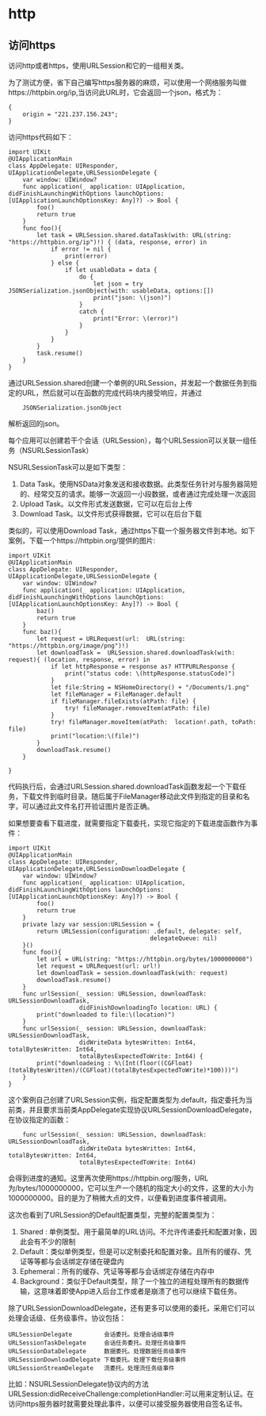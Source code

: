 # http

## 访问https

访问http或者https，使用URLSession和它的一组相关类。

为了测试方便，省下自己编写https服务器的麻烦，可以使用一个网络服务叫做https://httpbin.org/ip,当访问此URL时，它会返回一个json，格式为：

    {
        origin = "221.237.156.243";
    }

访问https代码如下：

    import UIKit
    @UIApplicationMain
    class AppDelegate: UIResponder, UIApplicationDelegate,URLSessionDelegate {
        var window: UIWindow?
        func application(_ application: UIApplication, didFinishLaunchingWithOptions launchOptions: [UIApplicationLaunchOptionsKey: Any]?) -> Bool {
            foo()
            return true
        }
        func foo(){
            let task = URLSession.shared.dataTask(with: URL(string: "https://httpbin.org/ip")!) { (data, response, error) in
                if error != nil {
                    print(error)
                } else {
                    if let usableData = data {
                        do {
                            let json = try JSONSerialization.jsonObject(with: usableData, options:[])
                            print("json: \(json)")
                        }
                        catch {
                            print("Error: \(error)")
                        }
                    }
                }
            }
            task.resume()
        }
    }

通过URLSession.shared创建一个单例的URLSession，并发起一个数据任务到指定的URL，然后就可以在函数的完成代码块内接受响应，并通过

        JSONSerialization.jsonObject

解析返回的json。

每个应用可以创建若干个会话（URLSession），每个URLSession可以关联一组任务（NSURLSessionTask）

NSURLSessionTask可以是如下类型：

1. Data Task。使用NSData对象发送和接收数据。此类型任务针对与服务器简短的、经常交互的请求。能够一次返回一小段数据，或者通过完成处理一次返回
2. Upload Task。以文件形式发送数据，它可以在后台上传
3. Download Task。以文件形式获得数据，它可以在后台下载

类似的，可以使用Download Task，通过https下载一个服务器文件到本地。如下案例，下载一个https://httpbin.org/提供的图片:

    import UIKit
    @UIApplicationMain
    class AppDelegate: UIResponder, UIApplicationDelegate,URLSessionDelegate {
        var window: UIWindow?
        func application(_ application: UIApplication, didFinishLaunchingWithOptions launchOptions: [UIApplicationLaunchOptionsKey: Any]?) -> Bool {
            baz()
            return true
        }
        func baz(){
            let request = URLRequest(url:  URL(string: "https://httpbin.org/image/png")!)
            let downloadTask =  URLSession.shared.downloadTask(with: request){ (location, response, error) in
                if let httpResponse = response as? HTTPURLResponse {
                    print("status code: \(httpResponse.statusCode)")
                }
                let file:String = NSHomeDirectory() + "/Documents/1.png"
                let fileManager = FileManager.default
                if fileManager.fileExists(atPath: file) {
                    try! fileManager.removeItem(atPath: file)
                }
                try! fileManager.moveItem(atPath:  location!.path, toPath: file)
                print("location:\(file)")
            }
            downloadTask.resume()
        }

    }

代码执行后，会通过URLSession.shared.downloadTask函数发起一个下载任务，下载文件到临时目录。随后属于FileManager移动此文件到指定的目录和名字，可以通过此文件名打开验证图片是否正确。

如果想要查看下载进度，就需要指定下载委托，实现它指定的下载进度函数作为事件：

    import UIKit
    @UIApplicationMain
    class AppDelegate: UIResponder, UIApplicationDelegate,URLSessionDownloadDelegate {
        var window: UIWindow?
        func application(_ application: UIApplication, didFinishLaunchingWithOptions launchOptions: [UIApplicationLaunchOptionsKey: Any]?) -> Bool {
            foo()
            return true
        }
        private lazy var session:URLSession = {
            return URLSession(configuration: .default, delegate: self,
                                            delegateQueue: nil)
        }()
        func foo(){
            let url = URL(string: "https://httpbin.org/bytes/1000000000")
            let request = URLRequest(url: url!)
            let downloadTask = session.downloadTask(with: request)
            downloadTask.resume()
        }
        func urlSession(_ session: URLSession, downloadTask: URLSessionDownloadTask,
                        didFinishDownloadingTo location: URL) {
            print("downloaded to file:\(location)")
        }
        func urlSession(_ session: URLSession, downloadTask: URLSessionDownloadTask,
                        didWriteData bytesWritten: Int64, totalBytesWritten: Int64,
                        totalBytesExpectedToWrite: Int64) {
            print("downloadeing : %\(Int(floor((CGFloat)(totalBytesWritten)/(CGFloat)(totalBytesExpectedToWrite)*100)))")
        }
    }
    
这个案例自己创建了URLSession实例，指定配置类型为.default，指定委托为当前类，并且要求当前类AppDelegate实现协议URLSessionDownloadDelegate，在协议指定的函数：

        func urlSession(_ session: URLSession, downloadTask: URLSessionDownloadTask,
                        didWriteData bytesWritten: Int64, totalBytesWritten: Int64,
                        totalBytesExpectedToWrite: Int64) 

会得到进度的通知。这里再次使用https://httpbin.org/服务，URL为/bytes/1000000000，它可以生产一个随机的指定大小的文件，这里的大小为1000000000。目的是为了稍微大点的文件，以便看到进度事件被调用。



这次也看到了URLSession的Default配置类型，完整的配置类型为：

1. Shared : 单例类型。用于最简单的URL访问。不允许传递委托和配置对象，因此会有不少的限制
1. Default：类似单例类型，但是可以定制委托和配置对象。且所有的缓存、凭证等等都与会话绑定存储在硬盘内
2. Ephemeral：所有的缓存、凭证等等都与会话绑定存储在内存中
3. Background：类似于Default类型，除了一个独立的进程处理所有的数据传输，这意味着即使App进入后台工作或者是崩溃了也可以继续下载任务。


除了URLSessionDownloadDelegate，还有更多可以使用的委托，采用它们可以处理会话级、任务级事件。协议包括：

    URLSessionDelegate         会话委托。处理会话级事件
    URLSessionTaskDelegate     会话任务委托。处理任务级事件
    URLSessionDataDelegate     数据委托。处理数据任务级事件
    URLSessionDownloadDelegate 下载委托。处理下载任务级事件
    URLSessionStreamDelegate   流委托。处理流任务级事件

比如：NSURLSessionDelegate协议内的方法URLSession:didReceiveChallenge:completionHandler:可以用来定制认证。在访问https服务器时就需要处理此事件，以便可以接受服务器使用自签名证书。





